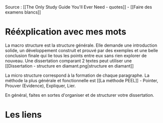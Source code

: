 Source : [[The Only Study Guide You'll Ever Need - quotes]] - [[Faire des examens blancs]]
# Rééxplication avec mes mots
La macro structure est la structure générale. Elle demande une introduction solide, un développement construit et prouvé par des exemples et une belle conclusion finale qui lie tous les points entre eux sans rien explorer de nouveau. Une dissertation comparant 2 textes peut utiliser une [[Dissertation - structure en diamant.png|structure en diamant]]

La micro structure correspond à la formation de chaque paragraphe. La méthode la plus générale et fonctionnelle est [[La méthode PEEL]] - Pointer, Prouver (Evidence), Expliquer, Lier.

En général, faites en sortes d'organiser et de structurer votre dissertation. 
# Les liens
